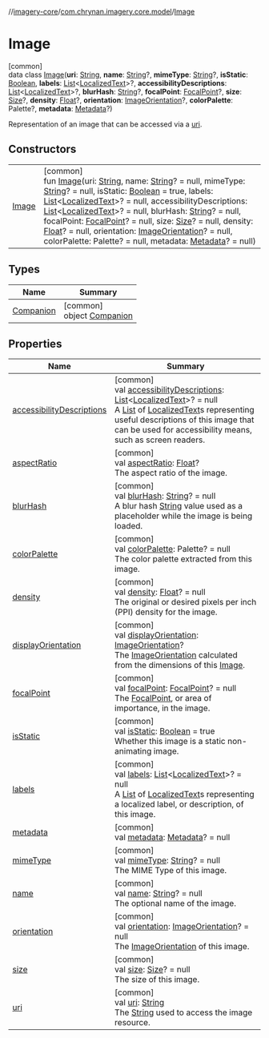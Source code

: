 //[imagery-core](../../../index.md)/[com.chrynan.imagery.core.model](../index.md)/[Image](index.md)

# Image

[common]\
data class [Image](index.md)(**uri**: [String](https://kotlinlang.org/api/latest/jvm/stdlib/kotlin/-string/index.html), **name**: [String](https://kotlinlang.org/api/latest/jvm/stdlib/kotlin/-string/index.html)?, **mimeType**: [String](https://kotlinlang.org/api/latest/jvm/stdlib/kotlin/-string/index.html)?, **isStatic**: [Boolean](https://kotlinlang.org/api/latest/jvm/stdlib/kotlin/-boolean/index.html), **labels**: [List](https://kotlinlang.org/api/latest/jvm/stdlib/kotlin.collections/-list/index.html)<[LocalizedText](../-localized-text/index.md)>?, **accessibilityDescriptions**: [List](https://kotlinlang.org/api/latest/jvm/stdlib/kotlin.collections/-list/index.html)<[LocalizedText](../-localized-text/index.md)>?, **blurHash**: [String](https://kotlinlang.org/api/latest/jvm/stdlib/kotlin/-string/index.html)?, **focalPoint**: [FocalPoint](../-focal-point/index.md)?, **size**: [Size](../-size/index.md)?, **density**: [Float](https://kotlinlang.org/api/latest/jvm/stdlib/kotlin/-float/index.html)?, **orientation**: [ImageOrientation](../-image-orientation/index.md)?, **colorPalette**: Palette?, **metadata**: [Metadata](../-metadata/index.md)?)

Representation of an image that can be accessed via a [uri](uri.md).

## Constructors

| | |
|---|---|
| [Image](-image.md) | [common]<br>fun [Image](-image.md)(uri: [String](https://kotlinlang.org/api/latest/jvm/stdlib/kotlin/-string/index.html), name: [String](https://kotlinlang.org/api/latest/jvm/stdlib/kotlin/-string/index.html)? = null, mimeType: [String](https://kotlinlang.org/api/latest/jvm/stdlib/kotlin/-string/index.html)? = null, isStatic: [Boolean](https://kotlinlang.org/api/latest/jvm/stdlib/kotlin/-boolean/index.html) = true, labels: [List](https://kotlinlang.org/api/latest/jvm/stdlib/kotlin.collections/-list/index.html)<[LocalizedText](../-localized-text/index.md)>? = null, accessibilityDescriptions: [List](https://kotlinlang.org/api/latest/jvm/stdlib/kotlin.collections/-list/index.html)<[LocalizedText](../-localized-text/index.md)>? = null, blurHash: [String](https://kotlinlang.org/api/latest/jvm/stdlib/kotlin/-string/index.html)? = null, focalPoint: [FocalPoint](../-focal-point/index.md)? = null, size: [Size](../-size/index.md)? = null, density: [Float](https://kotlinlang.org/api/latest/jvm/stdlib/kotlin/-float/index.html)? = null, orientation: [ImageOrientation](../-image-orientation/index.md)? = null, colorPalette: Palette? = null, metadata: [Metadata](../-metadata/index.md)? = null) |

## Types

| Name | Summary |
|---|---|
| [Companion](-companion/index.md) | [common]<br>object [Companion](-companion/index.md) |

## Properties

| Name | Summary |
|---|---|
| [accessibilityDescriptions](accessibility-descriptions.md) | [common]<br>val [accessibilityDescriptions](accessibility-descriptions.md): [List](https://kotlinlang.org/api/latest/jvm/stdlib/kotlin.collections/-list/index.html)<[LocalizedText](../-localized-text/index.md)>? = null<br>A [List](https://kotlinlang.org/api/latest/jvm/stdlib/kotlin.collections/-list/index.html) of [LocalizedText](../-localized-text/index.md)s representing useful descriptions of this image that can be used for accessibility means, such as screen readers. |
| [aspectRatio](aspect-ratio.md) | [common]<br>val [aspectRatio](aspect-ratio.md): [Float](https://kotlinlang.org/api/latest/jvm/stdlib/kotlin/-float/index.html)?<br>The aspect ratio of the image. |
| [blurHash](blur-hash.md) | [common]<br>val [blurHash](blur-hash.md): [String](https://kotlinlang.org/api/latest/jvm/stdlib/kotlin/-string/index.html)? = null<br>A blur hash [String](https://kotlinlang.org/api/latest/jvm/stdlib/kotlin/-string/index.html) value used as a placeholder while the image is being loaded. |
| [colorPalette](color-palette.md) | [common]<br>val [colorPalette](color-palette.md): Palette? = null<br>The color palette extracted from this image. |
| [density](density.md) | [common]<br>val [density](density.md): [Float](https://kotlinlang.org/api/latest/jvm/stdlib/kotlin/-float/index.html)? = null<br>The original or desired pixels per inch (PPI) density for the image. |
| [displayOrientation](display-orientation.md) | [common]<br>val [displayOrientation](display-orientation.md): [ImageOrientation](../-image-orientation/index.md)?<br>The [ImageOrientation](../-image-orientation/index.md) calculated from the dimensions of this [Image](index.md). |
| [focalPoint](focal-point.md) | [common]<br>val [focalPoint](focal-point.md): [FocalPoint](../-focal-point/index.md)? = null<br>The [FocalPoint](../-focal-point/index.md), or area of importance, in the image. |
| [isStatic](is-static.md) | [common]<br>val [isStatic](is-static.md): [Boolean](https://kotlinlang.org/api/latest/jvm/stdlib/kotlin/-boolean/index.html) = true<br>Whether this image is a static non-animating image. |
| [labels](labels.md) | [common]<br>val [labels](labels.md): [List](https://kotlinlang.org/api/latest/jvm/stdlib/kotlin.collections/-list/index.html)<[LocalizedText](../-localized-text/index.md)>? = null<br>A [List](https://kotlinlang.org/api/latest/jvm/stdlib/kotlin.collections/-list/index.html) of [LocalizedText](../-localized-text/index.md)s representing a localized label, or description, of this image. |
| [metadata](metadata.md) | [common]<br>val [metadata](metadata.md): [Metadata](../-metadata/index.md)? = null |
| [mimeType](mime-type.md) | [common]<br>val [mimeType](mime-type.md): [String](https://kotlinlang.org/api/latest/jvm/stdlib/kotlin/-string/index.html)? = null<br>The MIME Type of this image. |
| [name](name.md) | [common]<br>val [name](name.md): [String](https://kotlinlang.org/api/latest/jvm/stdlib/kotlin/-string/index.html)? = null<br>The optional name of the image. |
| [orientation](orientation.md) | [common]<br>val [orientation](orientation.md): [ImageOrientation](../-image-orientation/index.md)? = null<br>The [ImageOrientation](../-image-orientation/index.md) of this image. |
| [size](size.md) | [common]<br>val [size](size.md): [Size](../-size/index.md)? = null<br>The size of this image. |
| [uri](uri.md) | [common]<br>val [uri](uri.md): [String](https://kotlinlang.org/api/latest/jvm/stdlib/kotlin/-string/index.html)<br>The [String](https://kotlinlang.org/api/latest/jvm/stdlib/kotlin/-string/index.html) used to access the image resource. |
